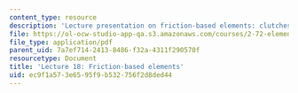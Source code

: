 ```yaml
---
content_type: resource
description: 'Lecture presentation on friction-based elements: clutches and brakes.'
file: https://ol-ocw-studio-app-qa.s3.amazonaws.com/courses/2-72-elements-of-mechanical-design-spring-2009/ec9f1a573e6595f9b532756f2d8ded44_MIT2_72s09_lec18.pdf
file_type: application/pdf
parent_uid: 7a7ef714-2413-8486-f32a-4311f290570f
resourcetype: Document
title: 'Lecture 18: Friction-based elements'
uid: ec9f1a57-3e65-95f9-b532-756f2d8ded44
---
```

